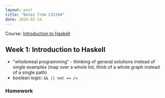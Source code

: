 ```yaml
---
layout: post
title: "Notes from CIS194"
date: 2020-02-14
---
```


Course: [Introduction to Haskell](https://www.seas.upenn.edu/~cis194/spring13/lectures.html)

## Week 1: Introduction to Haskell

* "wholemeal programming" - thinking of general solutions instead of single examples (map over a whole list, think of a whole graph instead of a single path)
* boolean logic: `&& || not == /=`

### Homework


